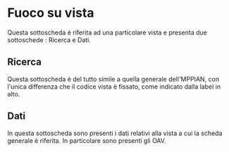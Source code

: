 # Fuoco su vista

Questa sottoscheda è riferita ad una particolare vista e presenta due sottoschede :  Ricerca e Dati.

## Ricerca
Questa sottoscheda è del tutto simile a quella generale dell'MPPIAN, con l'unica differenza che il codice vista è fissato, come indicato dalla label in alto.

## Dati
In questa sottoscheda sono presenti i dati relativi alla vista a cui la scheda generale è riferita. In particolare sono presenti gli OAV.
